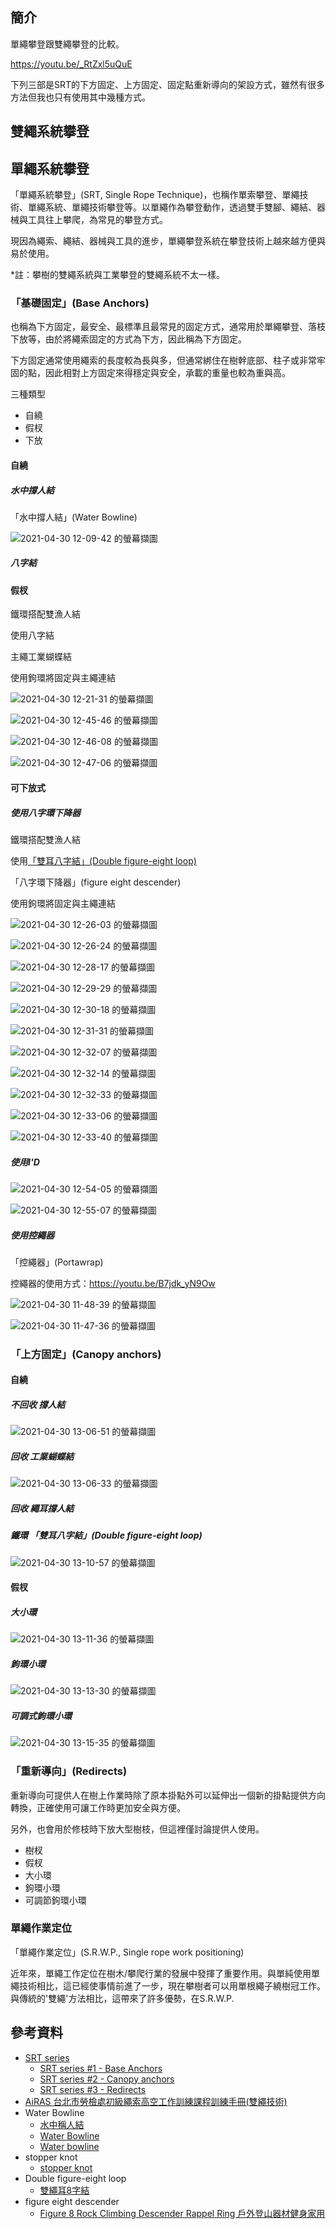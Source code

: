 ## 簡介
單繩攀登跟雙繩攀登的比較。

https://youtu.be/_RtZxl5uQuE

下列三部是SRT的下方固定、上方固定、固定點重新導向的架設方式，雖然有很多方法但我也只有使用其中幾種方式。

## 雙繩系統攀登

## 單繩系統攀登
「單繩系統攀登」(SRT, Single Rope Technique)，也稱作單索攀登、單繩技術、單繩系統、單繩技術攀登等。以單繩作為攀登動作，透過雙手雙腳、繩結、器械與工具往上攀爬，為常見的攀登方式。

現因為繩索、繩結、器械與工具的進步，單繩攀登系統在攀登技術上越來越方便與易於使用。

*註：攀樹的雙繩系統與工業攀登的雙繩系統不太一樣。

### 「基礎固定」(Base Anchors)
也稱為下方固定，最安全、最標準且最常見的固定方式，通常用於單繩攀登、落枝下放等，由於將繩索固定的方式為下方，因此稱為下方固定。

下方固定通常使用繩索的長度較為長與多，但通常綁住在樹幹底部、柱子或非常牢固的點，因此相對上方固定來得穩定與安全，承載的重量也較為重與高。

三種類型

- 自繞
- 假杈
- 下放

#### 自繞

##### 水中撐人結
「水中撐人結」(Water Bowline)

![2021-04-30 12-09-42 的螢幕擷圖](https://i.imgur.com/4cH6NSz.jpg)

##### 八字結

#### 假杈
鐵環搭配雙漁人結

使用八字結

主繩工業蝴蝶結

使用鉤環將固定與主繩連結

![2021-04-30 12-21-31 的螢幕擷圖](https://i.imgur.com/qOODPKq.jpg)

![2021-04-30 12-45-46 的螢幕擷圖](https://i.imgur.com/OMXGW2I.jpg)

![2021-04-30 12-46-08 的螢幕擷圖](https://i.imgur.com/xg3PK4U.png)

![2021-04-30 12-47-06 的螢幕擷圖](https://i.imgur.com/mudR793.png)

#### 可下放式
##### 使用八字環下降器
鐵環搭配雙漁人結

使用[「雙耳八字結」(Double figure-eight loop)](http://knots3d.com/knots/zh_tw/83/%E9%9B%99%E7%B9%A9%E8%80%B38%E5%AD%97%E7%B5%90)

「八字環下降器」(figure eight descender)

使用鉤環將固定與主繩連結

![2021-04-30 12-26-03 的螢幕擷圖](https://i.imgur.com/M6NoRFx.png)

![2021-04-30 12-26-24 的螢幕擷圖](https://i.imgur.com/KPz8BjK.jpg)

![2021-04-30 12-28-17 的螢幕擷圖](https://i.imgur.com/P5VpFzy.jpg)

![2021-04-30 12-29-29 的螢幕擷圖](https://i.imgur.com/dOeu4O7.png)

![2021-04-30 12-30-18 的螢幕擷圖](https://i.imgur.com/2yuD4ul.jpg)

![2021-04-30 12-31-31 的螢幕擷圖](https://i.imgur.com/LIe7va3.jpg)

![2021-04-30 12-32-07 的螢幕擷圖](https://i.imgur.com/NtBYVEV.png)

![2021-04-30 12-32-14 的螢幕擷圖](https://i.imgur.com/8l7HLRK.jpg)

![2021-04-30 12-32-33 的螢幕擷圖](https://i.imgur.com/GrgpOIQ.jpg)

![2021-04-30 12-33-06 的螢幕擷圖](https://i.imgur.com/2NGCgIY.png)

![2021-04-30 12-33-40 的螢幕擷圖](https://i.imgur.com/DoHUpsj.jpg)

##### 使用I'D

![2021-04-30 12-54-05 的螢幕擷圖](https://i.imgur.com/u4ZExIW.jpg)

![2021-04-30 12-55-07 的螢幕擷圖](https://i.imgur.com/UmctBSs.jpg)

##### 使用控繩器
「控繩器」(Portawrap)

控繩器的使用方式：https://youtu.be/B7jdk_yN9Ow

![2021-04-30 11-48-39 的螢幕擷圖](https://i.imgur.com/MrEjTVd.png)

![2021-04-30 11-47-36 的螢幕擷圖](https://i.imgur.com/mdCqhdp.jpg)

### 「上方固定」(Canopy anchors)

#### 自繞
##### 不回收 撐人結

![2021-04-30 13-06-51 的螢幕擷圖](https://i.imgur.com/VrRNyAG.jpg)

##### 回收 工業蝴蝶結

![2021-04-30 13-06-33 的螢幕擷圖](https://i.imgur.com/DHojnf7.jpg)

##### 回收 繩耳撐人結


##### 鐵環 「雙耳八字結」(Double figure-eight loop)

![2021-04-30 13-10-57 的螢幕擷圖](https://i.imgur.com/pMxXFjQ.jpg)

#### 假杈
##### 大小環

![2021-04-30 13-11-36 的螢幕擷圖](https://i.imgur.com/tSYxiM8.jpg)

##### 鉤環小環

![2021-04-30 13-13-30 的螢幕擷圖](https://i.imgur.com/Sk1sXxQ.jpg)

##### 可調式鉤環小環

![2021-04-30 13-15-35 的螢幕擷圖](https://i.imgur.com/9NdDw7k.jpg)

### 「重新導向」(Redirects)
重新導向可提供人在樹上作業時除了原本掛點外可以延伸出一個新的掛點提供方向轉換，正確使用可讓工作時更加安全與方便。

另外，也會用於修枝時下放大型樹枝，但這裡僅討論提供人使用。

- 樹杈
- 假杈
- 大小環
- 鉤環小環
- 可調節鉤環小環

### 單繩作業定位
「單繩作業定位」(S.R.W.P., Single rope work positioning)

近年來，單繩工作定位在樹木/攀爬行業的發展中發揮了重要作用。與單純使用單繩技術相比，這已經使事情前進了一步，現在攀樹者可以用單根繩子繞樹冠工作。與傳統的'雙繩'方法相比，這帶來了許多優勢，在S.R.W.P.

## 參考資料
- [SRT series](https://youtube.com/playlist?list=PLUeX911VyYiE8bmZ38jJmGNVDhU4JkLuT)
  - [SRT series #1 - Base Anchors](https://youtu.be/z9XpRZ-PaBA)
  - [SRT series #2 - Canopy anchors](https://youtu.be/JkR-IU1jva0)
  - [SRT series #3 - Redirects](https://youtu.be/W7gKnTl-BL8)
- [AiRAS 台北市勞檢處初級繩索高空工作訓練課程訓練手冊(雙繩技術)](http://www.apex111.com/downloads/training/file/117/20120801142837_1.pdf)
- Water Bowline
  - [水中稱人結](http://knots3d.com/knots/zh_tw/64/%E6%B0%B4%E4%B8%AD%E7%A8%B1%E4%BA%BA%E7%B5%90)
  - [Water Bowline](https://www.animatedknots.com/water-bowline-knot)
  - [Water bowline](https://en.wikipedia.org/wiki/Water_bowline)
- stopper knot
  - [stopper knot](https://en.wikipedia.org/wiki/Stopper_knot)
- Double figure-eight loop
  - [雙繩耳8字結](http://knots3d.com/knots/zh_tw/83/%E9%9B%99%E7%B9%A9%E8%80%B38%E5%AD%97%E7%B5%90)
- figure eight descender
  - [Figure 8 Rock Climbing Descender Rappel Ring 戶外登山器材健身家用](https://shopee.tw/Figure-8-Rock-Climbing-Descender-Rappel-Ring-%E6%88%B6%E5%A4%96%E7%99%BB%E5%B1%B1%E5%99%A8%E6%9D%90-i.293692419.4059801539)
